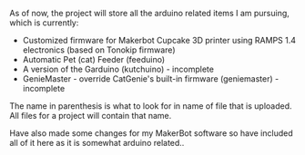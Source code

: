 As of now, the project will store all the arduino related items I am pursuing, which is currently:
  * Customized firmware for Makerbot Cupcake 3D printer using RAMPS 1.4 electronics (based on Tonokip firmware)
  * Automatic Pet (cat) Feeder (feeduino)
  * A version of the Garduino (kutchuino) - incomplete
  * GenieMaster - override CatGenie's built-in firmware (geniemaster) - incomplete

The name in parenthesis is what to look for in name of file that is uploaded.  All files for a project will contain that name.

Have also made some changes for my MakerBot software so have included all of it here as it is somewhat arduino related..